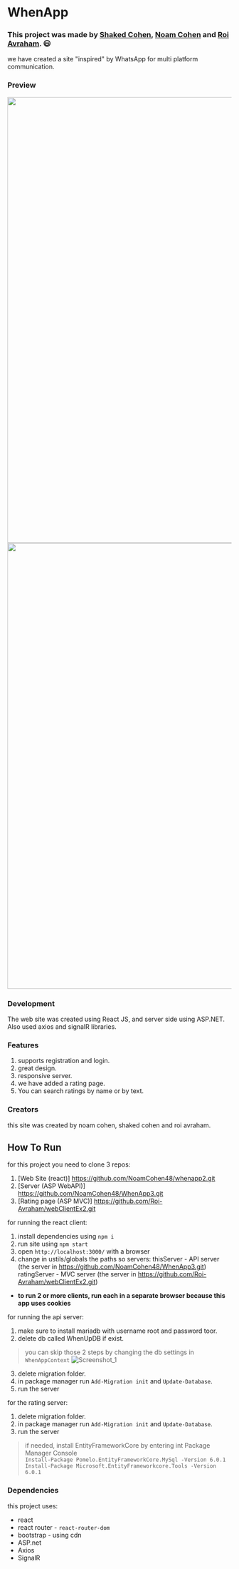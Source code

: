 # WhenApp
### This project was made by [Shaked Cohen](https://github.com/shakedc1599), [Noam Cohen](https://github.com/NoamCohen48) and [Roi Avraham](https://github.com/Roi-Avraham). :smiley:
we have created a site "inspired" by WhatsApp for multi platform communication.

### Preview
<img src="https://user-images.githubusercontent.com/92931230/164974162-bfb6b82e-ffaa-4ef6-874c-aa6e72c4ee8a.png" width="1000">
<img src="https://user-images.githubusercontent.com/92931230/164974175-2a0fd857-3ee9-4827-869b-dd7363a85131.png" width="1000">

### Development
The web site was created using React JS, and server side using ASP.NET.
Also used axios and signalR libraries. 

### Features
1. supports registration and login.
2. great design.
3. responsive server.
4. we have added a rating page.
5. You can search ratings by name or by text.

### Creators
this site was created by noam cohen, shaked cohen and roi avraham.

## How To Run
for this project you need to clone 3 repos:
  1. [Web Site (react)] https://github.com/NoamCohen48/whenapp2.git
  2. [Server (ASP WebAPI)] https://github.com/NoamCohen48/WhenApp3.git
  3. [Rating page (ASP MVC)] https://github.com/Roi-Avraham/webClientEx2.git

for running the react client:
1. install dependencies using `npm i`
2. run site using `npm start`
3. open `http://localhost:3000/` with a browser
4. change in ustils/globals the paths so servers:
   thisServer - API server (the server in https://github.com/NoamCohen48/WhenApp3.git)
   ratingServer - MVC server (the server in https://github.com/Roi-Avraham/webClientEx2.git)
- **to run 2 or more clients, run each in a separate browser because this app uses cookies**

for running the api server:
1. make sure to install mariadb with username root and password toor.
2. delete db called WhenUpDB if exist.

> you can skip those 2 steps by changing the db settings in `WhenAppContext`
> ![Screenshot_1](https://user-images.githubusercontent.com/92931230/169861142-caac3fb0-8244-4c7c-a4b3-6d7413e2cf57.png)

3. delete migration folder.
4. in package manager run `Add-Migration init` and `Update-Database`.
5. run the server

for the rating server:
1. delete migration folder.
2. in package manager run `Add-Migration init` and `Update-Database`.
3. run the server

> if needed, install EntityFrameworkCore by entering int Package Manager Console  
> `Install-Package Pomelo.EntityFrameworkCore.MySql -Version 6.0.1`  
> `Install-Package Microsoft.EntityFrameworkcore.Tools -Version 6.0.1`  

### Dependencies
this project uses:
- react
- react router - `react-router-dom`
- bootstrap - using cdn
- ASP.net
- Axios
- SignalR
